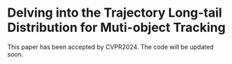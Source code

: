 # Delving into the Trajectory Long-tail Distribution for Muti-object Tracking
This paper has been accepted by CVPR2024.
The code will be updated soon.

